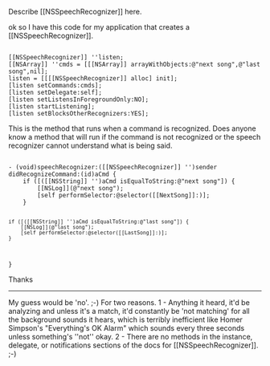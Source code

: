 Describe [[NSSpeechRecognizer]] here.

ok so I have this code for my application that creates a [[NSSpeechRecognizer]].

<code>
[[NSSpeechRecognizer]] ''listen;
[[NSArray]] ''cmds = [[[NSArray]] arrayWithObjects:@"next song",@"last song",nil];
listen = [[[[NSSpeechRecognizer]] alloc] init];
[listen setCommands:cmds];
[listen setDelegate:self];
[listen setListensInForegroundOnly:NO];
[listen startListening];
[listen setBlocksOtherRecognizers:YES];
</code>

This is the method that runs when a command is recognized. Does anyone know a method that
will run if the command is not recognized or the speech recognizer cannot understand what is being said.

<code>
- (void)speechRecognizer:([[NSSpeechRecognizer]] '')sender didRecognizeCommand:(id)aCmd {
    if ([([[NSString]] '')aCmd isEqualToString:@"next song"]) {
		[[NSLog]](@"next song");
		[self performSelector:@selector([[NextSong]]:)];
    }
	
    if ([([[NSString]] '')aCmd isEqualToString:@"last song"]) {
		[[NSLog]](@"last song");
		[self performSelector:@selector([[LastSong]]:)];
    }
}
</code>

Thanks

----

My guess would be 'no'. ;-) For two reasons. 1 - Anything it heard, it'd be analyzing and unless it's a match, it'd constantly be 'not matching' for all the background sounds it hears, which is terribly inefficient like Homer Simpson's "Everything's OK Alarm" which sounds every three seconds unless something's ''not'' okay. 2 - There are no methods in the instance, delegate, or notifications sections of the docs for [[NSSpeechRecognizer]]. ;-)